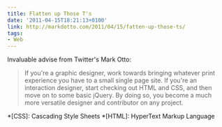 ```yaml
---
title: Flatten up Those T's
date: '2011-04-15T18:21:13+0100'
link: http://markdotto.com/2011/04/15/fatten-up-those-ts/
tags:
- Web
---
```

Invaluable advise from Twitter's Mark Otto:

> If you're a graphic designer, work towards bringing whatever print experience you have to a small single page site. If you're an interaction designer, start checking out HTML and CSS, and then move on to some basic jQuery. By doing so, you become a much more versatile designer and contributor on any project.

*[CSS]: Cascading Style Sheets
*[HTML]: HyperText Markup Language
